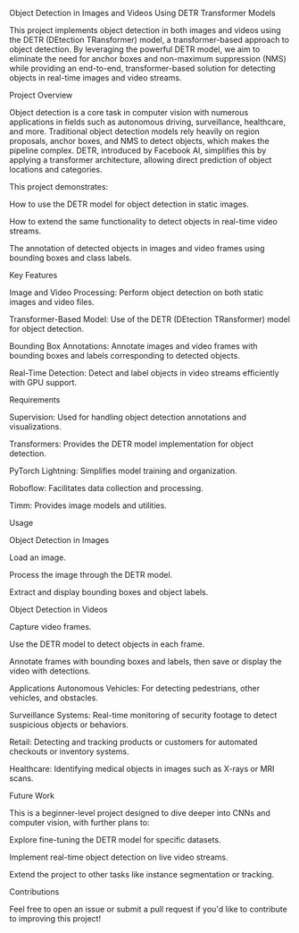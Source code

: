 Object Detection in Images and Videos Using DETR Transformer Models

This project implements object detection in both images and videos using the DETR (DEtection TRansformer) model, a transformer-based approach to object detection. By leveraging the powerful DETR model, we aim to eliminate the need for anchor boxes and non-maximum suppression (NMS) while providing an end-to-end, transformer-based solution for detecting objects in real-time images and video streams.

Project Overview

Object detection is a core task in computer vision with numerous applications in fields such as autonomous driving, surveillance, healthcare, and more. Traditional object detection models rely heavily on region proposals, anchor boxes, and NMS to detect objects, which makes the pipeline complex. DETR, introduced by Facebook AI, simplifies this by applying a transformer architecture, allowing direct prediction of object locations and categories.

This project demonstrates:

How to use the DETR model for object detection in static images.

How to extend the same functionality to detect objects in real-time video streams.

The annotation of detected objects in images and video frames using bounding boxes and class labels.

Key Features

Image and Video Processing: Perform object detection on both static images and video files.

Transformer-Based Model: Use of the DETR (DEtection TRansformer) model for object detection.

Bounding Box Annotations: Annotate images and video frames with bounding boxes and labels corresponding to detected objects.

Real-Time Detection: Detect and label objects in video streams efficiently with GPU support.

Requirements

Supervision: Used for handling object detection annotations and visualizations.

Transformers: Provides the DETR model implementation for object detection.

PyTorch Lightning: Simplifies model training and organization.

Roboflow: Facilitates data collection and processing.

Timm: Provides image models and utilities.

Usage

Object Detection in Images

Load an image.

Process the image through the DETR model.

Extract and display bounding boxes and object labels.

Object Detection in Videos

Capture video frames.

Use the DETR model to detect objects in each frame.

Annotate frames with bounding boxes and labels, then save or display the video with detections.

Applications
Autonomous Vehicles: For detecting pedestrians, other vehicles, and obstacles.

Surveillance Systems: Real-time monitoring of security footage to detect suspicious objects or behaviors.

Retail: Detecting and tracking products or customers for automated checkouts or inventory systems.

Healthcare: Identifying medical objects in images such as X-rays or MRI scans.

Future Work

This is a beginner-level project designed to dive deeper into CNNs and computer vision, with further plans to:

Explore fine-tuning the DETR model for specific datasets.

Implement real-time object detection on live video streams.

Extend the project to other tasks like instance segmentation or tracking.

Contributions

Feel free to open an issue or submit a pull request if you'd like to contribute to improving this project!
